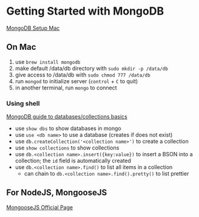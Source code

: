 # Getting Started with MongoDB

[MongoDB Setup Mac](https://docs.mongodb.com/manual/tutorial/install-mongodb-on-os-x/)

## On Mac

1. use ```brew install mongodb```
2. make default /data/db directory with ```sudo mkdir -p /data/db```
3. give access to /data/db with ```sudo chmod 777 /data/db```
4. run ```mongod``` to initialize server (`control` + `C` to quit)
5. in another terminal, run ```mongo``` to connect

### Using shell

[MongoDB guide to databases/collections basics](https://docs.mongodb.com/manual/core/databases-and-collections/) 

* use ```show dbs``` to show databases in mongo
* use ```use <db name>``` to use a database (creates if does not exist)
* use ```db.createCollection('<collection name>')``` to create a collection
* use ```show collections``` to show collections
* use ```db.<collection name>.insert({key:value})``` to insert a BSON into a collection; the `id` field is automatically created
* use ```db.<collection name>.find()``` to list all items in a collection
    * can chain to ```db.<collection name>.find().pretty()``` to list prettier

## For NodeJS, MongooseJS

[MongooseJS Official Page](https://mongoosejs.com/)

